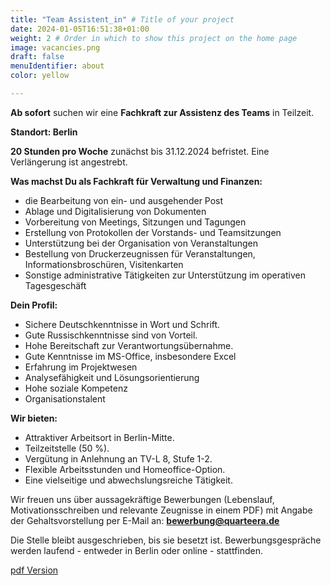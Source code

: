 ```yaml
---
title: "Team Assistent_in" # Title of your project
date: 2024-01-05T16:51:38+01:00
weight: 2 # Order in which to show this project on the home page
image: vacancies.png
draft: false
menuIdentifier: about
color: yellow

---
```

**Ab sofort** suchen wir eine **Fachkraft zur Assistenz des Teams** in Teilzeit. 

**Standort: Berlin**

**20 Stunden pro Woche** zunächst bis 31.12.2024 befristet. 
Eine Verlängerung ist angestrebt.



**Was machst Du als Fachkraft für Verwaltung und Finanzen:**

- die Bearbeitung von ein- und ausgehender Post
- Ablage und Digitalisierung von Dokumenten
- Vorbereitung von Meetings, Sitzungen und Tagungen
- Erstellung von Protokollen der Vorstands- und Teamsitzungen
- Unterstützung bei der Organisation von Veranstaltungen
- Bestellung von Druckerzeugnissen für Veranstaltungen, Informationsbroschüren, Visitenkarten
- Sonstige administrative Tätigkeiten zur Unterstützung im operativen Tagesgeschäft

**Dein Profil:**

- Sichere Deutschkenntnisse in Wort und Schrift.
- Gute Russischkenntnisse sind von Vorteil.
- Hohe Bereitschaft zur Verantwortungsübernahme.
- Gute Kenntnisse im MS-Office, insbesondere Excel
- Erfahrung im Projektwesen
- Analysefähigkeit und Lösungsorientierung
- Hohe soziale Kompetenz
- Organisationstalent

**Wir bieten:**

- Attraktiver Arbeitsort in Berlin-Mitte.
- Teilzeitstelle (50 %).
- Vergütung in Anlehnung an TV-L 8, Stufe 1-2.
- Flexible Arbeitsstunden und Homeoffice-Option.
- Eine vielseitige und abwechslungsreiche Tätigkeit.


Wir freuen uns über aussagekräftige Bewerbungen  (Lebenslauf, Motivationsschreiben und relevante Zeugnisse in einem PDF) mit Angabe der Gehaltsvorstellung per E-Mail an: **bewerbung@quarteera.de**

Die Stelle bleibt ausgeschrieben, bis sie besetzt ist. Bewerbungsgespräche werden laufend - entweder in Berlin oder online - stattfinden.

[pdf Version](https://quarteera.de/files/stelle/Assistent_in.pdf)